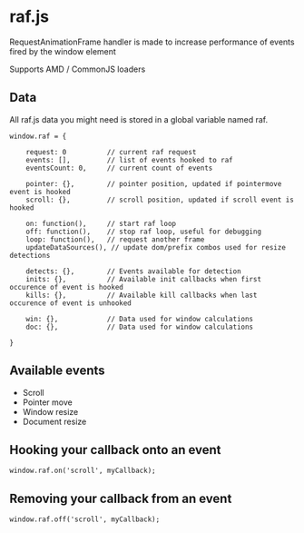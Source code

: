 # raf.js

RequestAnimationFrame handler is made to increase performance of events fired by the window element

Supports AMD / CommonJS loaders

## Data

All raf.js data you might need is stored in a global variable named raf.

	window.raf = {

		request: 0			// current raf request
		events: [], 		// list of events hooked to raf
		eventsCount: 0, 	// current count of events

		pointer: {},		// pointer position, updated if pointermove event is hooked
		scroll: {},			// scroll position, updated if scroll event is hooked

		on: function(), 	// start raf loop
		off: function(), 	// stop raf loop, useful for debugging
		loop: function(), 	// request another frame
		updateDataSources(), // update dom/prefix combos used for resize detections

		detects: {},		// Events available for detection
		inits: {}, 			// Available init callbacks when first occurence of event is hooked
		kills: {}, 			// Available kill callbacks when last occurence of event is unhooked

		win: {}, 			// Data used for window calculations
		doc: {}, 			// Data used for window calculations

	}

## Available events

- Scroll
- Pointer move
- Window resize
- Document resize

## Hooking your callback onto an event

	window.raf.on('scroll', myCallback);

## Removing your callback from an event

	window.raf.off('scroll', myCallback);





